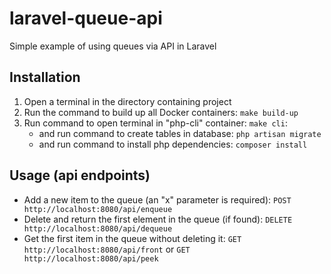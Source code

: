 # laravel-queue-api

Simple example of using queues via API in Laravel

## Installation

1. Open a terminal in the directory containing project
2. Run the command to build up all Docker containers: `make build-up`
3. Run command to open terminal in "php-cli" container: `make cli`:
    - and run command to create tables in database: `php artisan migrate`
    - and run command to install php dependencies: `composer install`

## Usage (api endpoints)

- Add a new item to the queue (an "x" parameter is required): `POST http://localhost:8080/api/enqueue`
- Delete and return the first element in the queue (if found): `DELETE http://localhost:8080/api/dequeue`
- Get the first item in the queue without deleting it: `GET http://localhost:8080/api/front` or `GET http://localhost:8080/api/peek`
